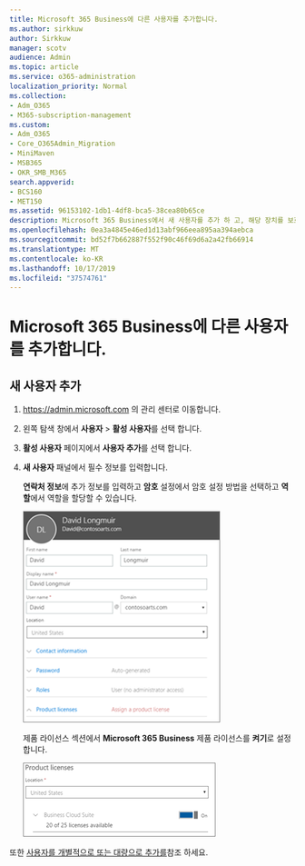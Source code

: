 ```yaml
---
title: Microsoft 365 Business에 다른 사용자를 추가합니다.
ms.author: sirkkuw
author: Sirkkuw
manager: scotv
audience: Admin
ms.topic: article
ms.service: o365-administration
localization_priority: Normal
ms.collection:
- Adm_O365
- M365-subscription-management
ms.custom:
- Adm_O365
- Core_O365Admin_Migration
- MiniMaven
- MSB365
- OKR_SMB_M365
search.appverid:
- BCS160
- MET150
ms.assetid: 96153102-1db1-4df8-bca5-38cea80b65ce
description: Microsoft 365 Business에서 새 사용자를 추가 하 고, 해당 장치를 보호 하 고, 역할을 할당 하는 방법에 대해 알아봅니다.
ms.openlocfilehash: 0ea3a4845e46ed1d13abf966eea895aa394aebca
ms.sourcegitcommit: bd52f7b662887f552f90c46f69d6a2a42fb66914
ms.translationtype: MT
ms.contentlocale: ko-KR
ms.lasthandoff: 10/17/2019
ms.locfileid: "37574761"
---
```

# <a name="add-additional-users-to-microsoft-365-business"></a>Microsoft 365 Business에 다른 사용자를 추가합니다.

## <a name="add-new-users"></a>새 사용자 추가

1. <a href="https://go.microsoft.com/fwlink/p/?linkid=837890" target="_blank">https://admin.microsoft.com</a> 의 관리 센터로 이동합니다. 
2. 왼쪽 탐색 창에서 **사용자** \> **활성 사용자**를 선택 합니다.
1. **활성 사용자** 페이지에서 **사용자 추가**를 선택 합니다.
 4. **새 사용자** 패널에서 필수 정보를 입력합니다. 
  
    **연락처 정보**에 추가 정보를 입력하고 **암호** 설정에서 암호 설정 방법을 선택하고 **역할**에서 역할을 할당할 수 있습니다.
      
    ![Enter user information in the New user card](media/f04d39ca-48be-4868-8330-8552a4754c8b.png)
      
    제품 라이선스 섹션에서 **Microsoft 365 Business** 제품 라이선스를 **켜기**로 설정합니다.
      
    ![Set the license setting to On position](media/7404f7f7-93bc-44a3-9ffb-4208b5b17402.png)
  
또한 [사용자를 개별적으로 또는 대량으로 추가를](https://docs.microsoft.com/office365/admin/add-users/add-users)참조 하세요.
  
